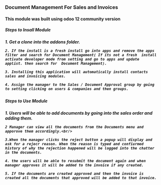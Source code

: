 <h3> Document Management For Sales and  Invoices </h3> 

<h4>This module was built using odoo 12 community version<h4>

<h5> Steps to Insall Module <h5>
    1. Get a clone into the addons folder.<br/>

    2. If the install is a fresh install go into apps and remove the apps filter and search for Document Management( If its not a fresh  install activate developer mode from setting and go to apps and update applist. then search for  Document Management).
    
    3. Installing this application will automatically install contacts sales and invoicing modules.
  
    4. Assign the manager to the Sales / Document Approval group by going to setting clicking on users & companies and then groups.
  



<h5> Steps to Use Module <h5>
    1. Users will be able to add documents by going into the sales order and adding them.<br/>

    2 Manager can view all the documents from the Documents menu and apporove them accordingly.<br/>

    3.When the manager clicks the reject button a popup will display and ask for a rejecr reason. When the reason is typed and confiurmed history of why the rejection happened will be logged into the chatter in the documents.

    4. the users will be able to resubmit the document again and when manager approves it will be added to the invoice if any created.

    5. If the documents are created approved and then the invoice is created all the documents that approved will be added to that invoice.
